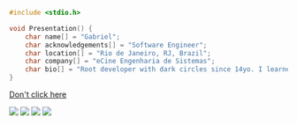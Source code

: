 ```c
#include <stdio.h>

void Presentation() {
    char name[] = "Gabriel";
    char acknowledgements[] = "Software Engineer";
    char location[] = "Rio de Janeiro, RJ, Brazil";
    char company[] = "eCine Engenharia de Sistemas";
    char bio[] = "Root developer with dark circles since 14yo. I learned by making mistakes.";
}
```

[Don't click here](http://korex71.github.io/flappy/)

<div> 
  <a href = "mailto: dev@korex.xyz"><img src="https://img.shields.io/badge/-Pessoal-%23333?style=for-the-badge&logo=gmail&logoColor=white" target="_blank"></a>
  <a href = "mailto: kore.dv7@engineer.com"><img src="https://img.shields.io/badge/-Contact-%23333?style=for-the-badge&logo=gmail&logoColor=white" target="_blank"></a>
  <a href = "#"><img src="https://img.shields.io/badge/-okore-%fff?style=for-the-badge&logo=discord&logoColor=white" target="_blank"></a>
  <a href="https://www.linkedin.com/in/gabriel-anjos-603776172/" target="_blank"><img src="https://img.shields.io/badge/-LinkedIn-%230077B5?style=for-the-badge&logo=linkedin&logoColor=white" target="_blank"></a> 
 
</div>
